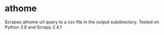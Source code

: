 # athome

Scrapes athome url query to a csv file in the output subdirectory.
Tested on Python 3.8 and Scrapy 2.4.1
